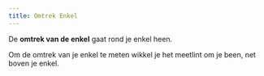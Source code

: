 ```yaml
---
title: Omtrek Enkel
---
```


De **omtrek van de enkel** gaat rond je enkel heen.

Om de omtrek van je enkel te meten wikkel je het meetlint om je been, net boven je enkel.
